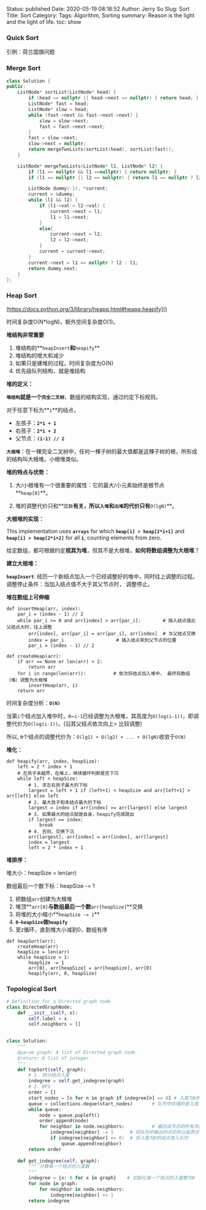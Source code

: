 Status: published
Date: 2020-05-19 08:18:52
Author: Jerry Su
Slug: Sort
Title: Sort
Category: 
Tags:  Algorithm, Sorting
summary: Reason is the light and the light of life.
toc: show

### Quick Sort
引例：荷兰国旗问题

### Merge Sort
```cpp
class Solution {
public:
    ListNode* sortList(ListNode* head) {
        if (head == nullptr || head->next == nullptr) { return head; }
        ListNode* fast = head;
        ListNode* slow = head;
        while (fast->next && fast->next->next) {
            slow = slow->next;
            fast = fast->next->next;
        }
        fast = slow->next;
        slow->next = nullptr;
        return mergeTwoLists(sortList(head), sortList(fast));
    }

    ListNode* mergeTwoLists(ListNode* l1, ListNode* l2) {
        if (l1 == nullptr && l1 ==nullptr) { return nullptr; }
        if (l1 == nullptr || l2 == nullptr) { return l1 == nullptr ? l2 : l1;}

        ListNode dummy(-1), *current;
        current = &dummy;
        while (l1 && l2) {
            if (l1->val < l2->val) {
                current->next = l1;
                l1 = l1->next;
            }
            else{
                current->next = l2;
                l2 = l2->next;
            }
            current = current->next;
        }
        current->next = l1 == nullptr ? l2 : l1;
        return dummy.next;
    }
};
```

### Heap Sort
[https://docs.python.org/3/library/heapq.html#heapq.heapify]()

时间复杂度O(N*logN)，额外空间复杂度O(1)。

**堆结构非常重要**

1. 堆结构的**`heapInsert`**和**`heapify`**
2. 堆结构的增大和减少
3. 如果只是建堆的过程，时间复杂度为O(N)
4. 优先级队列结构，就是堆结构

**堆的定义：**

**`堆结构`**就是一个**`完全二叉树`**，数组的结构实现，通过约定下标规则。

对于任意下标为**`i`**的结点，

- 左孩子：**`2*i + 1`**
- 右孩子：**`2*i + 2`**
- 父节点：**`(i-1) // 2`**

**`大根堆`**：在一棵完全二叉树中，任何一棵子树的最大值都是这棵子树的根，所形成的结构叫大根堆。小根堆类似。

**堆的特点与优势：**

1. 大/小根堆有一个很重要的属性：它的最大/小元素始终是根节点**`heap[0]`**。

2. 堆的调整代价只和**`层数`**有关，所以`入堆`和`出堆`的代价只有**`O(lgN)`**。

**大根堆的实现：**

This implementation uses **`arrays`** for which **`heap[i] > heap[2*i+1]`** and **`heap[i] > heap[2*i+2]`** for all **`i`**, counting elements from zero. 

给定数组，都可根据约定**视其为堆**，但其不是大根堆，**如何将数组调整为大根堆**？

**建立大根堆：**

**`heapInsert`**: 经历一个新结点加入一个已经调整好的堆中，同时往上调整的过程。调整停止条件：当加入结点值不大于其父节点时，
调整停止。

**堆在数组上可伸缩**

```
def insertHeap(arr, index):
    par_i = (index - 1) // 2
    while par_i >= 0 and arr[index] > arr[par_i]:        # 插入结点值比父结点大时，往上调整
        arr[index], arr[par_i] = arr[par_i], arr[index]  # 与父结点交换
        index = par_i					# 插入结点来到父节点的位置
        par_i = (index - 1) // 2
        
def createHeap(arr):
    if arr == None or len(arr) < 2:
        return arr
    for i in range(len(arr)):          # 依次将结点加入堆中， 最终将数组（堆）调整为大根堆
        insertHeap(arr, i)
    return arr
```

时间复杂度分析：**`O(N)`**

当第`i`个结点加入堆中时，`0`~`i-1`已经调整为大根堆，其高度为`O(log(i-1))`，即调整代价为`O(log(i-1))`。(沿其父结点依次向上>
比较调整)

所以, `N`个结点的调整代价为：`O(lg1) + O(lg2) + ... + O(lgN)`收敛于`O(N)`

**堆化：**

```
def heapify(arr, index, heapSize):
    left = 2 * index + 1
    # 左孩子未越界，在堆上，继续循环判断是否下沉
    while left < heapSize:    
        # 1. 求左右孩子最大的下标
        largest = left + 1 if (left+1) < heapSize and arr[left+1] > arr[left] else left   
        # 2. 最大孩子和本结点最大的下标
        largest = index if arr[index] >= arr[largest] else largest   
        # 3. 如果最大的结点就是自身，heapify完成跳出
        if largest == index:       
            break
        # 4. 否则，交换下沉
        arr[largest], arr[index] = arr[index], arr[largest]
        index = largest
        left = 2 * index + 1
```
**堆排序：**

堆大小：heapSize = len(arr)

数组最后一个数下标：heapSize -= 1

1. 把数组`arr`创建为大根堆
2. 堆顶**`arr[0]`**与数组最后一个数**`arr[heapSize]`**交换
3. 将堆的大小缩小**`heapSize -= 1`**
4. **`0~heapSize`**做**`heapify`**
5. 至`2`循环，直到堆大小减到0，数组有序

```
def heapSort(arr):
    createHeap(arr)
    heapSize = len(arr)
    while heapSize > 1:
        heapSize -= 1
        arr[0], arr[heapSize] = arr[heapSize], arr[0]
        heapify(arr, 0, heapSize)
```

### Topological Sort

```python
# Definition for a Directed graph node
class DirectedGraphNode:
    def __init__(self, x):
        self.label = x
        self.neighbors = []
        

class Solution:
    """
    @param graph: A list of Directed graph node
    @return: A list of integer
    """
    def topSort(self, graph):
        # 1. 统计结点入度
        indegree = self.get_indegree(graph)
        # 2. BFS
        order = []
        start_nodes = [n for n in graph if indegree[n] == 0] # 入度为0的所有结点
        queue = collections.deque(start_nodes)       # 队列中存储的是入度为0的点
        while queue:
            node = queue.popleft()
            order.append(node)
            for neighbor in node.neighbors:          # 遍历该节点的所有邻居节点，第一层遍历。
                indegree[neighbor] -= 1      # 将队列中输出的点的所以临界点入度减1
                if indegree[neighbor] == 0:  # 将入度为0的结点放入队列
                    queue.append(neighbor)         
        return order
    
    def get_indegree(self, graph):
        """ 计算每一个结点的入度数
        """
        indegree = {x: 0 for x in graph}    # 初始化每一个结点的入度数为0
        for node in graph:
            for neighbor in node.neighbors:
                indegree[neighbor] += 1
        return indegree
```

